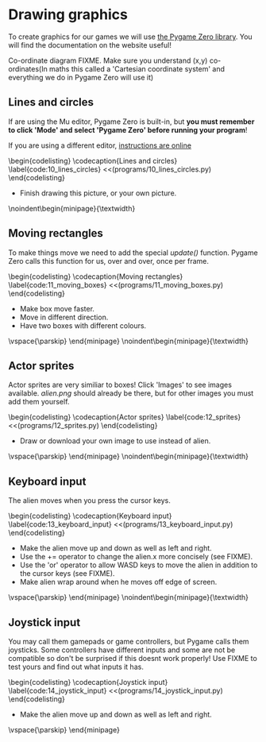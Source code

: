 # Drawing graphics

To create graphics for our games we will use [the Pygame Zero library](https://pygame-zero.readthedocs.io). You will find the documentation on the website useful!

Co-ordinate diagram FIXME. Make sure you understand (x,y) co-ordinates(In maths this called a 'Cartesian coordinate system' and everything we do in Pygame Zero will use it)

## Lines and circles

If are using the Mu editor, Pygame Zero is built-in, but **you must remember to click 'Mode' and select 'Pygame Zero' before running your program**!

If you are using a different editor, [instructions are online](https://pygame-zero.readthedocs.io/en/stable/ide-mode.html)

\begin{codelisting}
\codecaption{Lines and circles}
\label{code:10_lines_circles}
<<(programs/10_lines_circles.py)
\end{codelisting}

* Finish drawing this picture, or your own picture.

\noindent\begin{minipage}{\textwidth}

## Moving rectangles

To make things move we need to add the special *update()* function.
Pygame Zero calls this function for us, over and over, once per frame.

\begin{codelisting}
\codecaption{Moving rectangles}
\label{code:11_moving_boxes}
<<(programs/11_moving_boxes.py)
\end{codelisting}

* Make box move faster.
* Move in different direction.
* Have two boxes with different colours.

\vspace{\parskip}
\end{minipage}
\noindent\begin{minipage}{\textwidth}

## Actor sprites

Actor sprites are very similiar to boxes!
Click 'Images' to see images available.
*alien.png* should already be there, but
for other images you must add them yourself.

\begin{codelisting}
\codecaption{Actor sprites}
\label{code:12_sprites}
<<(programs/12_sprites.py)
\end{codelisting}

* Draw or download your own image to use instead of alien.

\vspace{\parskip}
\end{minipage}
\noindent\begin{minipage}{\textwidth}

## Keyboard input

The alien moves when you press the cursor keys.

\begin{codelisting}
\codecaption{Keyboard input}
\label{code:13_keyboard_input}
<<(programs/13_keyboard_input.py)
\end{codelisting}

* Make the alien move up and down as well as left and right.
* Use the += operator to change the alien.x more concisely (see FIXME).
* Use the 'or' operator to allow WASD keys to move the alien in addition to the cursor keys (see FIXME).
* Make alien wrap around when he moves off edge of screen.

\vspace{\parskip}
\end{minipage}
\noindent\begin{minipage}{\textwidth}

## Joystick input

You may call them gamepads or game controllers, but Pygame calls them joysticks.
 Some controllers have different inputs and some are not be compatible so don't be surprised if this doesnt work properly!  Use FIXME to test yours and find out what inputs it has.


\begin{codelisting}
\codecaption{Joystick input}
\label{code:14_joystick_input}
<<(programs/14_joystick_input.py)
\end{codelisting}

* Make the alien move up and down as well as left and right.

\vspace{\parskip}
\end{minipage}